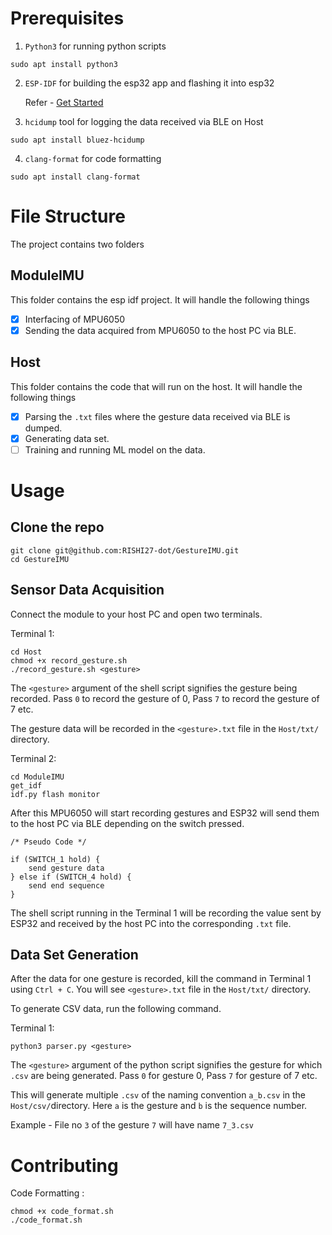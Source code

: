 # Prerequisites

1. `Python3` for running python scripts
```
sudo apt install python3
```

2. `ESP-IDF` for building the esp32 app and flashing it into esp32

    Refer - [Get Started](https://docs.espressif.com/projects/esp-idf/en/stable/esp32/get-started/index.html)

3. `hcidump` tool for logging the data received via BLE on Host
```
sudo apt install bluez-hcidump
```

4. `clang-format` for code formatting

```
sudo apt install clang-format
```

# File Structure

The project contains two folders

## ModuleIMU
This folder contains the esp idf project. It will handle the following things
- [x] Interfacing of MPU6050
- [x] Sending the data acquired from MPU6050 to the host PC via BLE.

## Host
This folder contains the code that will run on the host. It will handle the following things
- [x] Parsing the `.txt` files where the gesture data received via BLE is dumped.
- [x] Generating data set.
- [ ] Training and running ML model on the data.

# Usage

## Clone the repo
```
git clone git@github.com:RISHI27-dot/GestureIMU.git
cd GestureIMU
```

## Sensor Data Acquisition
Connect the module to your host PC and open two terminals.

Terminal 1:
```
cd Host
chmod +x record_gesture.sh
./record_gesture.sh <gesture>
```
The `<gesture>` argument of the shell script signifies the gesture being recorded. Pass `0` to record the gesture of 0, Pass `7` to record the gesture of 7 etc.

The gesture data will be recorded in the `<gesture>.txt` file in the `Host/txt/` directory.

Terminal 2:
```
cd ModuleIMU
get_idf
idf.py flash monitor
```
After this MPU6050 will start recording gestures and ESP32 will send them to the host PC via BLE depending on the switch pressed.
```
/* Pseudo Code */

if (SWITCH_1 hold) {
    send gesture data
} else if (SWITCH_4 hold) {
    send end sequence
}
```
The shell script running in the Terminal 1 will be recording the value sent by ESP32 and received by the host PC into the corresponding `.txt` file.

## Data Set Generation
After the data for one gesture is recorded, kill the command in Terminal 1 using `Ctrl + C`. You will see `<gesture>.txt` file in the `Host/txt/` directory.

To generate CSV data, run the following command.

Terminal 1:
```
python3 parser.py <gesture>
```
The `<gesture>` argument of the python script signifies the gesture for which `.csv` are being generated. Pass `0` for gesture 0, Pass `7` for gesture of 7 etc.

This will generate multiple `.csv` of the naming convention `a_b.csv` in the `Host/csv/`directory. Here `a` is the gesture and `b` is the sequence number.

Example - File no `3` of the gesture `7` will have name `7_3.csv`

# Contributing

Code Formatting :
```
chmod +x code_format.sh 
./code_format.sh
```